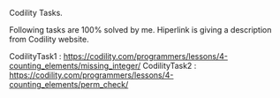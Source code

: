 Codility Tasks.

Following tasks are 100% solved by me. Hiperlink is giving a description from Codility website.

CodilityTask1 : https://codility.com/programmers/lessons/4-counting_elements/missing_integer/
CodilityTask2 : https://codility.com/programmers/lessons/4-counting_elements/perm_check/
